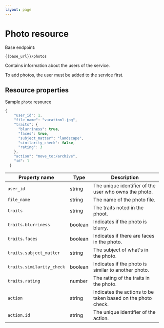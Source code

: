 ```yaml
---
layout: page
---
```


# Photo resource

Base endpoint:

```shell
{{base_url}}/photos
```

Contains information about the users of the service.

To add photos, the user must be added to the service first.

## Resource properties

Sample `photo` resource

```js
{
    "user_id": 1,
    "file_name": "vacation1.jpg",
    "traits": {
      "blurriness": true,
      "faces": true,
      "subject_matter": "landscape",
      "similarity_check": false,
      "rating": 3
    },
    "action": "move_to:/archive",
    "id": 1
  }
```

| Property name | Type | Description |
| ------------- | ----------- | ----------- |
| `user_id` | string | The unique identifier of the user who owns the photo.  |
| `file_name` | string | The name of the photo file. |
| `traits` | string | The traits noted in the phoot. |
| `traits.blurriness` | boolean | Indicates if the photo is blurry. |
| `traits.faces` | boolean | Indicates if there are faces in the photo. |
| `traits.subject_matter` | string | The subject of what's in the photo. |
| `traits.similarity_check` | boolean | Indicates if the photo is similar to another photo. |
| `traits.rating` | number | The rating of the traits in the photo. |
| `action` | string | Indicates the actions to be taken based on the photo check. |
| `action.id` | string | The unique identifier of the action. |


<!-- ## Operations

The `user` resource supports these operations.

### READ (GET)

* [Get all users](users-get-all-users)
* [Get users by ID](users-get-user-by-id)

### CREATE (POST)

* [Create user](users-create-user)

### UPDATE (PUT)

* [Update user by ID](users-update-by-id)

### DELETE

* [Delete user by ID](users-delete-user-by-id) -->
